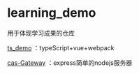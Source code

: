 # learning_demo
用于体现学习成果的仓库

  [ts_demo](https://github.com/onionlsh/learning_demo/tree/master/ts_demo) ：typeScript+vue+webpack
  
  [cas-Gateway](https://github.com/onionlsh/learning_demo/tree/master/cas-Gateway) ：express简单的nodejs服务器
